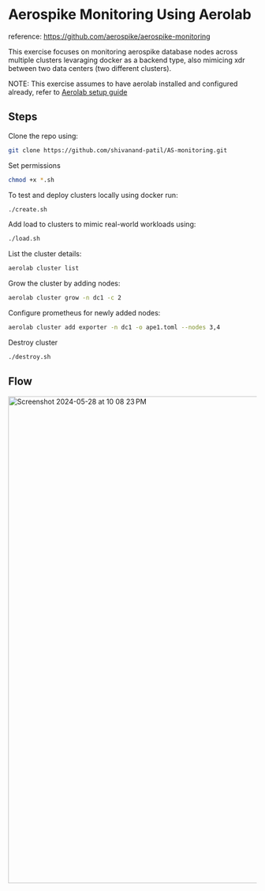 # Aerospike Monitoring Using Aerolab

reference: https://github.com/aerospike/aerospike-monitoring

This exercise focuses on monitoring aerospike database nodes across multiple clusters levaraging docker as a backend type, also mimicing xdr between two data centers (two different clusters).

NOTE: This exercise assumes to have aerolab installed and configured already, refer to [Aerolab setup guide](https://github.com/shivanand-patil/AS-monitoring/blob/main/aerolab_setup.md) 

## Steps

Clone the repo using:
```bash
git clone https://github.com/shivanand-patil/AS-monitoring.git
```

Set permissions
```bash
chmod +x *.sh
```

To test and deploy clusters locally using docker run:
```bash
./create.sh
```

Add load to clusters to mimic real-world workloads using:
```bash
./load.sh

```
List the cluster details:
```bash
aerolab cluster list
```
Grow the cluster by adding nodes:
```bash
aerolab cluster grow -n dc1 -c 2
```

Configure prometheus for newly added nodes:
```bash
aerolab cluster add exporter -n dc1 -o ape1.toml --nodes 3,4
```


Destroy cluster
```bash
./destroy.sh
```

## Flow

<img width="988" alt="Screenshot 2024-05-28 at 10 08 23 PM" src="https://github.com/shivanand-patil/AS-monitoring/assets/70444072/d04584da-1dd7-483f-840a-be05373fa21f">

